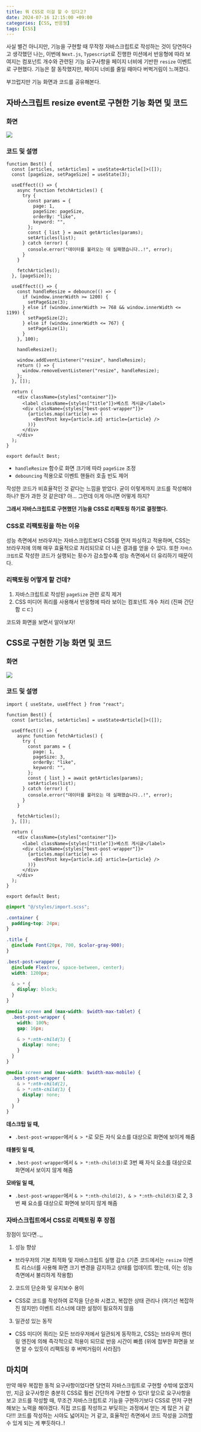 ```yaml
---
title: 뭐 CSS로 이걸 할 수 있다고?
date: 2024-07-16 12:15:00 +09:00
categories: [CSS, 반응형]
tags: [CSS]
---
```


사실 별건 아니지만, 기능을 구현할 때 무작정 자바스크립트로 작성하는 것이 당연하다고 생각했던 나는, 이번에 `Next.js`, `Typescript`로 진행한 미션에서 반응형에 따라 보여지는 컴포넌트 개수와 관련된 기능 요구사항을 페이지 너비에 기반한 `resize` 이벤트로 구현했다. 기능은 잘 동작했지만, 페이지 너비를 줄일 때마다 버벅거림이 느껴졌다.

부끄럽지만 기능 화면과 코드를 공유해본다.

## 자바스크립트 resize event로 구현한 기능 화면 및 코드

### 화면

![](https://velog.velcdn.com/images/yongb2n/post/10483107-f78f-45cd-aac3-4ef9f3eee1b5/image.gif)

### 코드 및 설명

```tsx
function Best() {
  const [articles, setArticles] = useState<Article[]>([]);
  const [pageSize, setPageSize] = useState(3);

  useEffect(() => {
    async function fetchArticles() {
      try {
        const params = {
          page: 1,
          pageSize: pageSize,
          orderBy: "like",
          keyword: "",
        };
        const { list } = await getArticles(params);
        setArticles(list);
      } catch (error) {
        console.error("데이터를 불러오는 데 실패했습니다..!", error);
      }
    }

    fetchArticles();
  }, [pageSize]);

  useEffect(() => {
    const handleResize = debounce(() => {
      if (window.innerWidth >= 1200) {
        setPageSize(3);
      } else if (window.innerWidth >= 768 && window.innerWidth <= 1199) {
        setPageSize(2);
      } else if (window.innerWidth <= 767) {
        setPageSize(1);
      }
    }, 100);

    handleResize();

    window.addEventListener("resize", handleResize);
    return () => {
      window.removeEventListener("resize", handleResize);
    };
  }, []);

  return (
    <div className={styles["container"]}>
      <label className={styles["title"]}>베스트 게시글</label>
      <div className={styles["best-post-wrapper"]}>
        {articles.map((article) => (
          <BestPost key={article.id} article={article} />
        ))}
      </div>
    </div>
  );
}

export default Best;
```

- `handleResize` 함수로 화면 크기에 따라 `pageSize` 조정
- `debouncing` 적용으로 이벤트 핸들러 호출 빈도 제어

작성한 코드가 비효율적인 것 같다는 느낌을 받았다. 굳이 이렇게까지 코드를 작성해야 하나? 뭔가 과한 것 같은데? 아... 그런데 이게 아니면 어떻게 하지?

**그래서 자바스크립트로 구현했던 기능을 CSS로 리팩토링 하기로 결정했다.**

### CSS로 리팩토링을 하는 이유

성능 측면에서 브라우저는 자바스크립트보다 CSS를 먼저 파싱하고 적용하며, CSS는 브라우저에 의해 매우 효율적으로 처리되므로 더 나은 결과를 얻을 수 있다. 또한 `자바스크립트`로 작성한 코드가 실행되는 횟수가 감소할수록 성능 측면에서 더 유리하기 때문이다.

### 리팩토링 어떻게 할 건데?

1. 자바스크립트로 작성된 `pageSize` 관련 로직 제거
2. CSS 미디어 쿼리를 사용해서 반응형에 따라 보이는 컴포넌트 개수 처리 (진짜 간단함 ㄷㄷ)

코드와 화면을 보면서 알아보자!

## CSS로 구현한 기능 화면 및 코드

### 화면

![](https://velog.velcdn.com/images/yongb2n/post/0b92f754-98fc-44fe-b3de-ec7bc9d6bec1/image.gif)

### 코드 및 설명
```tsx
import { useState, useEffect } from "react";

function Best() {
  const [articles, setArticles] = useState<Article[]>([]);

  useEffect(() => {
    async function fetchArticles() {
      try {
        const params = {
          page: 1,
          pageSize: 3,
          orderBy: "like",
          keyword: "",
        };
        const { list } = await getArticles(params);
        setArticles(list);
      } catch (error) {
        console.error("데이터를 불러오는 데 실패했습니다..!", error);
      }
    }

    fetchArticles();
  }, []);

  return (
    <div className={styles["container"]}>
      <label className={styles["title"]}>베스트 게시글</label>
      <div className={styles["best-post-wrapper"]}>
        {articles.map((article) => (
          <BestPost key={article.id} article={article} />
        ))}
      </div>
    </div>
  );
}

export default Best;
```
```scss
@import "@/styles/import.scss";

.container {
  padding-top: 24px;
}

.title {
  @include Font(20px, 700, $color-gray-900);
}

.best-post-wrapper {
  @include Flex(row, space-between, center);
  width: 1200px;

  & > * {
    display: block;
  }
}

@media screen and (max-width: $width-max-tablet) {
  .best-post-wrapper {
    width: 100%;
    gap: 16px;

    & > *:nth-child(3) {
      display: none;
    }
  }
}

@media screen and (max-width: $width-max-mobile) {
  .best-post-wrapper {
    & > *:nth-child(2),
    & > *:nth-child(3) {
      display: none;
    }
  }
}
```
**데스크탑 일 때,**

- `.best-post-wrapper`에서 `& > *`로 모든 자식 요소를 대상으로 화면에 보이게 해줌

**태블릿 일 때,**

- `.best-post-wrapper`에서 `& > *:nth-child(3)`로 3번 째 자식 요소를 대상으로 화면에서 보이지 않게 해줌

**모바일 일 때,**

- `.best-post-wrapper`에서 `& > *:nth-child(2), & > *:nth-child(3)`로 2, 3번 째 요소를 대상으로 화면에 보이지 않게 해줌

### 자바스크립트에서 CSS로 리팩토링 후 장점

장점이 있다면..,,

1. 성능 향상

- 브라우저의 기본 최적화 및 자바스크립트 실행 감소
  (기존 코드에서는 `resize` 이벤트 리스너를 사용해 화면 크기 변경을 감지하고 상태를 업데이트 했는데, 이는 성능 측면에서 불리하게 작용함)

2. 코드의 단순화 및 유지보수 용이

- CSS로 코드를 작성하여 로직을 단순화 시켰고, 복잡한 상태 관리나 (여기선 복잡하진 않지만) 이벤트 리스너에 대한 설정이 필요하지 않음

3. 일관성 있는 동작

- CSS 미디어 쿼리는 모든 브라우저에서 일관되게 동작하고, CSS는 브라우저 렌더링 엔진에 의해 즉각적으로 적용이 되므로 반응 시간이 빠름
  (위에 첨부한 화면을 보면 알 수 있듯이 리팩토링 후 버벅거림이 사라짐!)

## 마치며

만약 매우 복잡한 동적 요구사항이었다면 당연히 자바스크립트로 구현할 수밖에 없겠지만, 지금 요구사항은 충분히 CSS로 훨씬 간단하게 구현할 수 있다!
앞으로 요구사항을 보고 코드를 작성할 때, 무조건 자바스크립트로 기능을 구현하기보다 CSS로 먼저 구현해보는 노력을 해야겠다.
직접 코드를 작성하고 부딪히는 과정에서 얻는 게 많은 거 같다!!! 코드를 작성하는 시야도 넓어지는 거 같고, 효율적인 측면에서 코드 작성을 고려할 수 있게 되는 게 뿌듯하다..!

